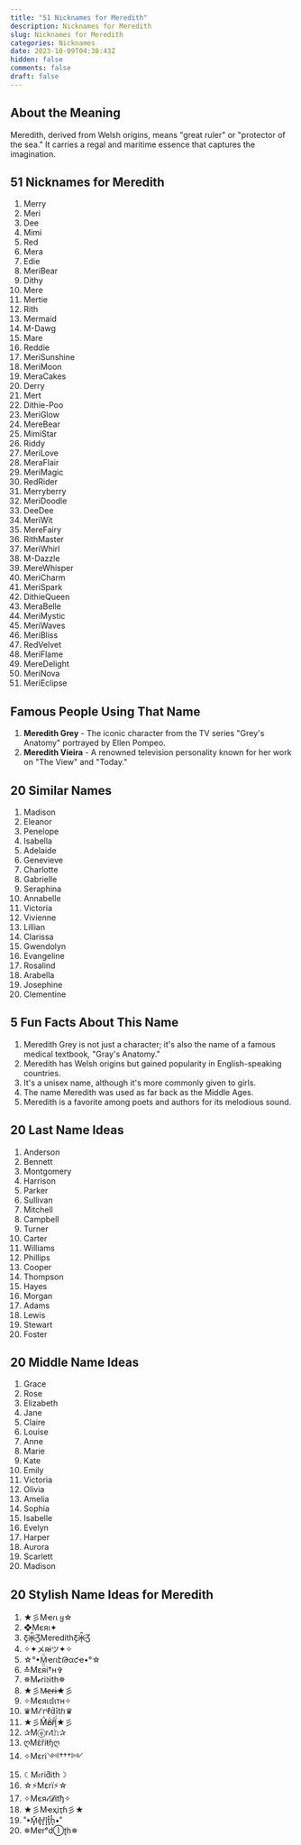 ```yaml
---
title: "51 Nicknames for Meredith"
description: Nicknames for Meredith
slug: Nicknames for Meredith
categories: Nicknames
date: 2023-10-09T04:38:43Z 
hidden: false
comments: false
draft: false
---
```


## About the Meaning

Meredith, derived from Welsh origins, means "great ruler" or "protector of the sea." It carries a regal and maritime essence that captures the imagination.

## 51 Nicknames for Meredith

1. Merry
2. Meri
3. Dee
4. Mimi
5. Red
6. Mera
7. Edie
8. MeriBear
9. Dithy
10. Mere
11. Mertie
12. Rith
13. Mermaid
14. M-Dawg
15. Mare
16. Reddie
17. MeriSunshine
18. MeriMoon
19. MeraCakes
20. Derry
21. Mert
22. Dithie-Poo
23. MeriGlow
24. MereBear
25. MimiStar
26. Riddy
27. MeriLove
28. MeraFlair
29. MeriMagic
30. RedRider
31. Merryberry
32. MeriDoodle
33. DeeDee
34. MeriWit
35. MereFairy
36. RithMaster
37. MeriWhirl
38. M-Dazzle
39. MereWhisper
40. MeriCharm
41. MeriSpark
42. DithieQueen
43. MeraBelle
44. MeriMystic
45. MeriWaves
46. MeriBliss
47. RedVelvet
48. MeriFlame
49. MereDelight
50. MeriNova
51. MeriEclipse

## Famous People Using That Name

1. **Meredith Grey** - The iconic character from the TV series "Grey's Anatomy" portrayed by Ellen Pompeo.
2. **Meredith Vieira** - A renowned television personality known for her work on "The View" and "Today."

## 20 Similar Names

1. Madison
2. Eleanor
3. Penelope
4. Isabella
5. Adelaide
6. Genevieve
7. Charlotte
8. Gabrielle
9. Seraphina
10. Annabelle
11. Victoria
12. Vivienne
13. Lillian
14. Clarissa
15. Gwendolyn
16. Evangeline
17. Rosalind
18. Arabella
19. Josephine
20. Clementine

## 5 Fun Facts About This Name

1. Meredith Grey is not just a character; it's also the name of a famous medical textbook, "Gray's Anatomy."
2. Meredith has Welsh origins but gained popularity in English-speaking countries.
3. It's a unisex name, although it's more commonly given to girls.
4. The name Meredith was used as far back as the Middle Ages.
5. Meredith is a favorite among poets and authors for its melodious sound.

## 20 Last Name Ideas

1. Anderson
2. Bennett
3. Montgomery
4. Harrison
5. Parker
6. Sullivan
7. Mitchell
8. Campbell
9. Turner
10. Carter
11. Williams
12. Phillips
13. Cooper
14. Thompson
15. Hayes
16. Morgan
17. Adams
18. Lewis
19. Stewart
20. Foster

## 20 Middle Name Ideas

1. Grace
2. Rose
3. Elizabeth
4. Jane
5. Claire
6. Louise
7. Anne
8. Marie
9. Kate
10. Emily
11. Victoria
12. Olivia
13. Amelia
14. Sophia
15. Isabelle
16. Evelyn
17. Harper
18. Aurora
19. Scarlett
20. Madison

## 20 Stylish Name Ideas for Meredith

1. ★彡Mҽɾι ყ☆
2. ❖Mєяι✦
3. Ƹ̵̡Ӝ̵̨̄ƷMeredithƸ̵̡Ӝ̵̨̄Ʒ
4. ✧✦メʀɨツ✦✧
5. ☆°•M̤̤̤̈̈ҽɾιէԹαƈҽ•°☆
6. ≛Mεяi†н✞
7. ✵M𝓮ri𝔡ith✵
8. ★彡M̶e̶r̶i̶★彡
9. ✧Mєяι𝕕ιтн✧
10. ♛Mℰrᶤℓḋȋtℎ♛
11. ★彡M̸̈́ë̸́r̸̈́ḭ̸̈́★彡
12. ✰Mⓔr𝒾t𝚑✰
13. ღMἔříŧɧღ
14. ✧Mεri༺†††༻
15. ☾M𝔢riƌith☽
16. ☆⚡Mεrï⚡☆
17. ✧Mєя𝒾𝓓itђ✧
18. ★彡Mҽҳίҭɦ彡★
19. ˚•M͓̽e͓̽r͓̽i͓̽t͓̽h͓̽•˚
20. ✵MɐrᵉdⒾʈh✵